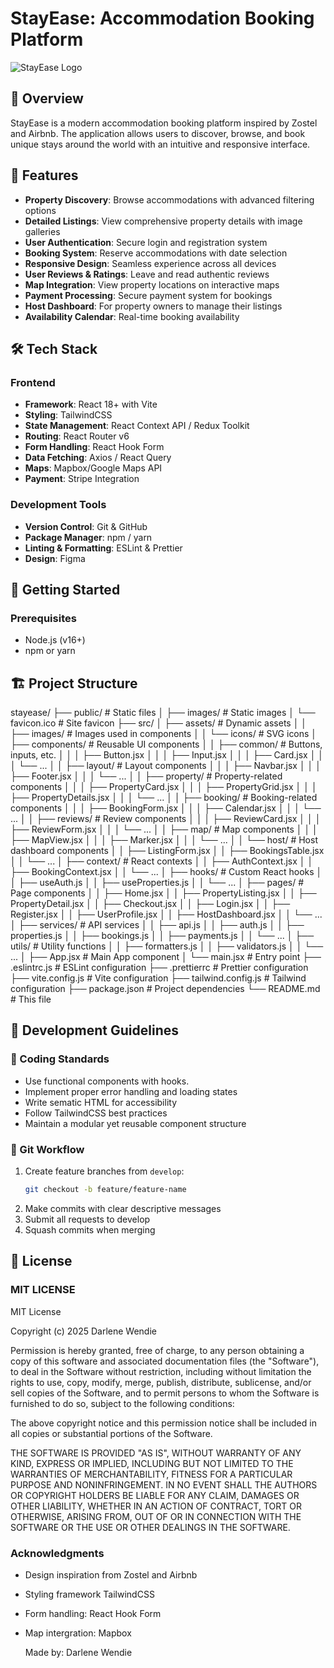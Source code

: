 # StayEase: Accommodation Booking Platform

![StayEase Logo](path/to/logo.png)

## 📌 Overview

StayEase is a modern accommodation booking platform inspired by Zostel and Airbnb. The application allows users to discover, browse, and book unique stays around the world with an intuitive and responsive interface.

## 🌟 Features

- **Property Discovery**: Browse accommodations with advanced filtering options
- **Detailed Listings**: View comprehensive property details with image galleries
- **User Authentication**: Secure login and registration system
- **Booking System**: Reserve accommodations with date selection
- **Responsive Design**: Seamless experience across all devices
- **User Reviews & Ratings**: Leave and read authentic reviews
- **Map Integration**: View property locations on interactive maps
- **Payment Processing**: Secure payment system for bookings
- **Host Dashboard**: For property owners to manage their listings
- **Availability Calendar**: Real-time booking availability

## 🛠️ Tech Stack

### Frontend
- **Framework**: React 18+ with Vite
- **Styling**: TailwindCSS
- **State Management**: React Context API / Redux Toolkit
- **Routing**: React Router v6
- **Form Handling**: React Hook Form
- **Data Fetching**: Axios / React Query
- **Maps**: Mapbox/Google Maps API
- **Payment**: Stripe Integration

### Development Tools
- **Version Control**: Git & GitHub
- **Package Manager**: npm / yarn
- **Linting & Formatting**: ESLint & Prettier
- **Design**: Figma

## 🚀 Getting Started

### Prerequisites
- Node.js (v16+)
- npm or yarn

## 🏗️ Project Structure
stayease/
├── public/                     # Static files
│   ├── images/                 # Static images
│   └── favicon.ico             # Site favicon
├── src/
│   ├── assets/                 # Dynamic assets
│   │   ├── images/             # Images used in components
│   │   └── icons/              # SVG icons
│   ├── components/             # Reusable UI components
│   │   ├── common/             # Buttons, inputs, etc.
│   │   │   ├── Button.jsx
│   │   │   ├── Input.jsx
│   │   │   ├── Card.jsx
│   │   │   └── ...
│   │   ├── layout/             # Layout components
│   │   │   ├── Navbar.jsx
│   │   │   ├── Footer.jsx
│   │   │   └── ...
│   │   ├── property/           # Property-related components
│   │   │   ├── PropertyCard.jsx
│   │   │   ├── PropertyGrid.jsx
│   │   │   ├── PropertyDetails.jsx
│   │   │   └── ...
│   │   ├── booking/            # Booking-related components
│   │   │   ├── BookingForm.jsx
│   │   │   ├── Calendar.jsx
│   │   │   └── ...
│   │   ├── reviews/            # Review components
│   │   │   ├── ReviewCard.jsx
│   │   │   ├── ReviewForm.jsx
│   │   │   └── ...
│   │   ├── map/                # Map components
│   │   │   ├── MapView.jsx
│   │   │   ├── Marker.jsx
│   │   │   └── ...
│   │   └── host/               # Host dashboard components
│   │       ├── ListingForm.jsx
│   │       ├── BookingsTable.jsx
│   │       └── ...
│   ├── context/                # React contexts
│   │   ├── AuthContext.jsx
│   │   ├── BookingContext.jsx
│   │   └── ...
│   ├── hooks/                  # Custom React hooks
│   │   ├── useAuth.js
│   │   ├── useProperties.js
│   │   └── ...
│   ├── pages/                  # Page components
│   │   ├── Home.jsx
│   │   ├── PropertyListing.jsx
│   │   ├── PropertyDetail.jsx
│   │   ├── Checkout.jsx
│   │   ├── Login.jsx
│   │   ├── Register.jsx
│   │   ├── UserProfile.jsx
│   │   ├── HostDashboard.jsx
│   │   └── ...
│   ├── services/               # API services
│   │   ├── api.js
│   │   ├── auth.js
│   │   ├── properties.js
│   │   ├── bookings.js
│   │   ├── payments.js
│   │   └── ...
│   ├── utils/                  # Utility functions
│   │   ├── formatters.js
│   │   ├── validators.js
│   │   └── ...
│   ├── App.jsx                 # Main App component
│   └── main.jsx                # Entry point
├── .eslintrc.js                # ESLint configuration
├── .prettierrc                 # Prettier configuration
├── vite.config.js              # Vite configuration
├── tailwind.config.js          # Tailwind configuration
├── package.json                # Project dependencies
└── README.md                   # This file


## 📝 Development Guidelines

### 🔧 Coding Standards

- Use functional components with hooks.
- Implement proper error handling and loading states
- Write sematic HTML for accessibility
- Follow TailwindCSS best practices
- Maintain a modular yet reusable component structure


### 🔁 Git Workflow

1. Create feature branches from `develop`:
   ```bash
   git checkout -b feature/feature-name
2. Make commits with clear descriptive messages
3. Submit all requests to develop
4. Squash commits when merging

## 📄 License

### MIT LICENSE
MIT License

Copyright (c) 2025 Darlene Wendie

Permission is hereby granted, free of charge, to any person obtaining a copy
of this software and associated documentation files (the "Software"), to deal
in the Software without restriction, including without limitation the rights
to use, copy, modify, merge, publish, distribute, sublicense, and/or sell
copies of the Software, and to permit persons to whom the Software is
furnished to do so, subject to the following conditions:

The above copyright notice and this permission notice shall be included in all
copies or substantial portions of the Software.

THE SOFTWARE IS PROVIDED "AS IS", WITHOUT WARRANTY OF ANY KIND, EXPRESS OR
IMPLIED, INCLUDING BUT NOT LIMITED TO THE WARRANTIES OF MERCHANTABILITY,
FITNESS FOR A PARTICULAR PURPOSE AND NONINFRINGEMENT. IN NO EVENT SHALL THE
AUTHORS OR COPYRIGHT HOLDERS BE LIABLE FOR ANY CLAIM, DAMAGES OR OTHER
LIABILITY, WHETHER IN AN ACTION OF CONTRACT, TORT OR OTHERWISE, ARISING FROM,
OUT OF OR IN CONNECTION WITH THE SOFTWARE OR THE USE OR OTHER DEALINGS IN THE
SOFTWARE.

### Acknowledgments
- Design inspiration from Zostel and Airbnb
- Styling framework TailwindCSS
- Form handling: React Hook Form
- Map intergration: Mapbox

  Made by: Darlene Wendie



